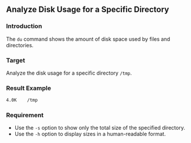 ## Analyze Disk Usage for a Specific Directory

### Introduction

The `du` command shows the amount of disk space used by files and directories.

### Target

Analyze the disk usage for a specific directory `/tmp`.

### Result Example

```bash
4.0K    /tmp
```

### Requirement

- Use the `-s` option to show only the total size of the specified directory.
- Use the `-h` option to display sizes in a human-readable format.
